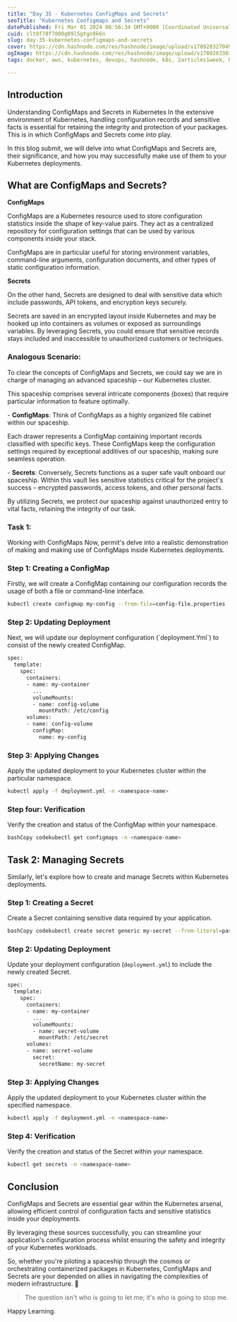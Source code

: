 ```yaml
---
title: "Day 35 - Kubernetes ConfigMaps and Secrets"
seoTitle: "Kubernetes Configmaps and Secrets"
datePublished: Fri Mar 01 2024 08:56:34 GMT+0000 (Coordinated Universal Time)
cuid: clt8f78f7000g09l5gtgn9k6n
slug: day-35-kubernetes-configmaps-and-secrets
cover: https://cdn.hashnode.com/res/hashnode/image/upload/v1709283270491/ea79fa6b-c1a9-4296-80aa-ec860dcb09ab.png
ogImage: https://cdn.hashnode.com/res/hashnode/image/upload/v1709283303507/2dba3249-60f2-418c-aacc-f80fda6fece2.png
tags: docker, aws, kubernetes, devops, hashnode, k8s, 2articles1week, hashnodecommunity, technical-writing-1, devops-articles, 90daysofdevops, trainwithshubham, 90daysofdevops-chanllenge, kubernetes-configmap, devopscommunity

---
```


## Introduction

Understanding ConfigMaps and Secrets in Kubernetes In the extensive environment of Kubernetes, handling configuration records and sensitive facts is essential for retaining the integrity and protection of your packages. This is in which ConfigMaps and Secrets come into play.

In this blog submit, we will delve into what ConfigMaps and Secrets are, their significance, and how you may successfully make use of them to your Kubernetes deployments.

## What are ConfigMaps and Secrets?

**ConfigMaps**

ConfigMaps are a Kubernetes resource used to store configuration statistics inside the shape of key-value pairs. They act as a centralized repository for configuration settings that can be used by various components inside your stack.

ConfigMaps are in particular useful for storing environment variables, command-line arguments, configuration documents, and other types of static configuration information.

**Secrets**

On the other hand, Secrets are designed to deal with sensitive data which include passwords, API tokens, and encryption keys securely.

Secrets are saved in an encrypted layout inside Kubernetes and may be hooked up into containers as volumes or exposed as surroundings variables. By leveraging Secrets, you could ensure that sensitive records stays included and inaccessible to unauthorized customers or techniques.

### Analogous Scenario:

To clear the concepts of ConfigMaps and Secrets, we could say we are in charge of managing an advanced spaceship – our Kubernetes cluster.

This spaceship comprises several intricate components (boxes) that require particular information to feature optimally.

\- **ConfigMaps**: Think of ConfigMaps as a highly organized file cabinet within our spaceship.

Each drawer represents a ConfigMap containing important records classified with specific keys. These ConfigMaps keep the configuration settings required by exceptional additives of our spaceship, making sure seamless operation.

\- **Secrets**: Conversely, Secrets functions as a super safe vault onboard our spaceship. Within this vault lies sensitive statistics critical for the project's success – encrypted passwords, access tokens, and other personal facts.

By utilizing Secrets, we protect our spaceship against unauthorized entry to vital facts, retaining the integrity of our task.

### Task 1:

Working with ConfigMaps Now, permit's delve into a realistic demonstration of making and making use of ConfigMaps inside Kubernetes deployments.

### **Step 1:** Creating a ConfigMap

Firstly, we will create a ConfigMap containing our configuration records the usage of both a file or command-line interface.

```bash
kubectl create configmap my-config --from-file=config-file.properties
```

### Step 2: Updating Deployment

Next, we will update our deployment configuration (\`deployment.Yml\`) to consist of the newly created ConfigMap.

```bash
spec:
  template:
    spec:
      containers:
      - name: my-container
        ...
        volumeMounts:
        - name: config-volume
          mountPath: /etc/config
      volumes:
      - name: config-volume
        configMap:
          name: my-config
```

### Step 3: Applying Changes

Apply the updated deployment to your Kubernetes cluster within the particular namespace.

```bash
kubectl apply -f deployment.yml -n <namespace-name>
```

### Step four: Verification

Verify the creation and status of the ConfigMap within your namespace.

```bash
bashCopy codekubectl get configmaps -n <namespace-name>
```

## **Task 2: Managing Secrets**

Similarly, let's explore how to create and manage Secrets within Kubernetes deployments.

### **Step 1: Creating a Secret**

Create a Secret containing sensitive data required by your application.

```bash
bashCopy codekubectl create secret generic my-secret --from-literal=password=supersecretpassword
```

### **Step 2: Updating Deployment**

Update your deployment configuration (`deployment.yml`) to include the newly created Secret.

```bash
spec:
  template:
    spec:
      containers:
      - name: my-container
        ...
        volumeMounts:
        - name: secret-volume
          mountPath: /etc/secret
      volumes:
      - name: secret-volume
        secret:
          secretName: my-secret  
```

### **Step 3: Applying Changes**

Apply the updated deployment to your Kubernetes cluster within the specified namespace.

```bash
kubectl apply -f deployment.yml -n <namespace-name>
```

### **Step 4: Verification**

Verify the creation and status of the Secret within your namespace.

```bash
kubectl get secrets -n <namespace-name>
```

## Conclusion

ConfigMaps and Secrets are essential gear within the Kubernetes arsenal, allowing efficient control of configuration facts and sensitive statistics inside your deployments.

By leveraging these sources successfully, you can streamline your application's configuration process whilst ensuring the safety and integrity of your Kubernetes workloads.

So, whether you're piloting a spaceship through the cosmos or orchestrating containerized packages in Kubernetes, ConfigMaps and Secrets are your depended on allies in navigating the complexities of modern infrastructure. 🚀

> The question isn't who is going to let me; it's who is going to stop me.

Happy Learning.